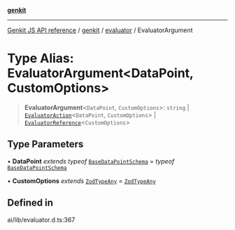 [**genkit**](../../README.md)

***

[Genkit JS API reference](../../../README.md) / [genkit](../../README.md) / [evaluator](../README.md) / EvaluatorArgument

# Type Alias: EvaluatorArgument\<DataPoint, CustomOptions\>

> **EvaluatorArgument**\<`DataPoint`, `CustomOptions`\>: `string` \| [`EvaluatorAction`](../../type-aliases/EvaluatorAction.md)\<`DataPoint`, `CustomOptions`\> \| [`EvaluatorReference`](../../interfaces/EvaluatorReference.md)\<`CustomOptions`\>

## Type Parameters

• **DataPoint** *extends* *typeof* [`BaseDataPointSchema`](../../variables/BaseDataPointSchema.md) = *typeof* [`BaseDataPointSchema`](../../variables/BaseDataPointSchema.md)

• **CustomOptions** *extends* [`ZodTypeAny`](../../namespaces/z/type-aliases/ZodTypeAny.md) = [`ZodTypeAny`](../../namespaces/z/type-aliases/ZodTypeAny.md)

## Defined in

ai/lib/evaluator.d.ts:367

